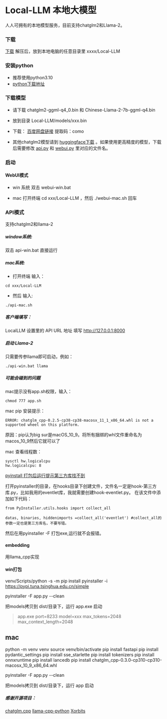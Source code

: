 # Local-LLM 本地大模型
人人可拥有的本地模型服务，目前支持chatglm2和Llama-2。

### 下载
[下载](https://github.com/AGIUI/Local-LLM/archive/refs/heads/main.zip)
解压后，放到本地电脑的任意目录里 xxxx/Local-LLM

### 安装python

* 推荐使用python3.10
* [python下载地址](https://www.python.org/ftp/python/3.10.0/)


### 下载模型
- 请下载 chatglm2-ggml-q4_0.bin 和 Chinese-Llama-2-7b-ggml-q4.bin
- 放到目录 Local-LLM/models/xxx.bin


- 下载： [百度网盘链接](https://pan.baidu.com/s/15QrZnZqDIhuSFSq_JN0kiQ) 提取码：como 


* 其他chatglm2模型请到 [huggingface下载](https://huggingface.co/Xorbits/chatglm2-6B-GGML) 。如果使用更高精度的模型，下载后需要修改 [api.py](./python//api.py) 和 [webui.py](./python/webui.py) 里对应的文件名。

### 启动

#### WebUI模式

* win 系统 双击 webui-win.bat 

* mac 打开终端 cd xxx/Local-LLM ，然后 ./webui-mac.sh 回车

### API模式
支持chatglm2和llama-2

##### window系统:
双击 api-win.bat 直接运行

##### mac系统:
* 打开终端 输入：
```
cd xxx/Local-LLM
```
* 然后 输入:
```
./api-mac.sh
```


##### 客户端填写：
LocalLLM 设置里的 API URL 地址 填写 http://127.0.0.1:8000 

##### 启动 Llama-2
只需要传参llama即可启动，例如：
```
./api-win.bat llama
```


##### 可能会碰到的问题

mac提示没有app.sh权限，输入：
```
chmod 777 app.sh
```

mac pip 安装提示：
```
ERROR: chatglm_cpp-0.2.5-cp38-cp38-macosx_11_1_x86_64.whl is not a supported wheel on this platform.
```

原因：pip认为big sur是macOS_10_9。将所有捆绑的whl文件重命名为macos_10_9然后它就可以了

mac 查看线程数：
```
sysctl hw.logicalcpu
hw.logicalcpu: 8
```

[pyinstall 打包后运行提示第三方库找不到](https://blog.csdn.net/ldg513783697/article/details/119762461)

打开pyinstaller的目录，在hooks目录下创建文件，文件名一定是hook-第三方库.py，比如我用的eventlet库，我就需要创建hook-eventlet.py。
在该文件中添加如下代码：
```
from PyInstaller.utils.hooks import collect_all

datas, binaries, hiddenimports =collect_all('eventlet') #collect_all的参数一定也是第三方库名，不要写错。
```
然后在用pyinstaller -F 打包exe,运行就不会报错。 



#### embedding
用llama_cpp实现

#### win打包
venv/Scripts/python -s -m pip install pyinstaller -i https://pypi.tuna.tsinghua.edu.cn/simple

pyinstaller -F app.py --clean

把models拷贝到 dist/目录下，运行 app.exe 启动

> app.exe port=8233 model=xxx max_tokens=2048 max_context_length=2048

## mac
python -m venv venv
source venv/bin/activate
pip install fastapi
pip install pydantic_settings
pip install sse_starlette
pip install tokenizers
pip install onnxruntime
pip install lancedb
pip install chatglm_cpp-0.3.0-cp310-cp310-macosx_10_9_x86_64.whl

pyinstaller -F app.py --clean

把models拷贝到 dist/目录下，运行 app 启动


##### 感谢开源项目：

[chatglm.cpp](https://github.com/li-plus/chatglm.cpp)
[llama-cpp-python](https://github.com/abetlen/llama-cpp-python)
[Xorbits](https://huggingface.co/Xorbits/chatglm2-6B-GGML)
